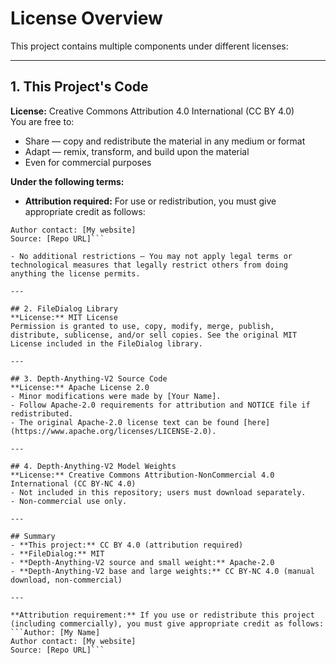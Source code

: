 # License Overview

This project contains multiple components under different licenses:

---

## 1. This Project's Code
**License:** Creative Commons Attribution 4.0 International (CC BY 4.0)  
You are free to:
- Share — copy and redistribute the material in any medium or format
- Adapt — remix, transform, and build upon the material
- Even for commercial purposes

**Under the following terms:**
- **Attribution required:** For use or redistribution, you must give appropriate credit as follows:  
```Author: [My Name]
Author contact: [My website]
Source: [Repo URL]```

- No additional restrictions — You may not apply legal terms or technological measures that legally restrict others from doing anything the license permits.

---

## 2. FileDialog Library
**License:** MIT License  
Permission is granted to use, copy, modify, merge, publish, distribute, sublicense, and/or sell copies. See the original MIT License included in the FileDialog library.

---

## 3. Depth-Anything-V2 Source Code
**License:** Apache License 2.0  
- Minor modifications were made by [Your Name].  
- Follow Apache-2.0 requirements for attribution and NOTICE file if redistributed.  
- The original Apache-2.0 license text can be found [here](https://www.apache.org/licenses/LICENSE-2.0).

---

## 4. Depth-Anything-V2 Model Weights
**License:** Creative Commons Attribution-NonCommercial 4.0 International (CC BY-NC 4.0)  
- Not included in this repository; users must download separately.  
- Non-commercial use only.

---

## Summary
- **This project:** CC BY 4.0 (attribution required)  
- **FileDialog:** MIT  
- **Depth-Anything-V2 source and small weight:** Apache-2.0  
- **Depth-Anything-V2 base and large weights:** CC BY-NC 4.0 (manual download, non-commercial)

---

**Attribution requirement:** If you use or redistribute this project (including commercially), you must give appropriate credit as follows:  
```Author: [My Name]
Author contact: [My website]
Source: [Repo URL]```
